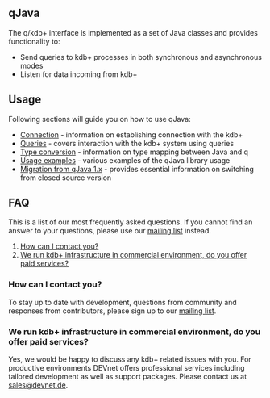 ## qJava
The q/kdb+ interface is implemented as a set of Java classes and provides functionality to:
- Send queries to kdb+ processes in both synchronous and asynchronous modes
- Listen for data incoming from kdb+

## Usage
Following sections will guide you on how to use qJava:
- [Connection](Connection) - information on establishing connection with the kdb+
- [Queries](Queries) - covers interaction with the kdb+ system using queries
- [Type conversion](Type-conversion) - information on type mapping between Java and q
- [Usage examples](Usage-examples) - various examples of the qJava library usage
- [Migration from qJava 1.x](Migration-from-1.x-version) - provides essential information on switching from closed source version

## FAQ
This is a list of our most frequently asked questions. If you cannot find an answer to your questions, please use our [mailing list](https://groups.google.com/d/forum/exxeleron) instead.

1. [How can I contact you?](Readme#how-can-i-contact-you)
1. [We run kdb+ infrastructure in commercial environment, do you offer paid services?](Readme#we-run-kdb-infrastructure-in-commercial-environment-do-you-offer-paid-services)

### How can I contact you?
To stay up to date with development, questions from community and responses from contributors, please sign up to our [mailing list](https://groups.google.com/d/forum/exxeleron).

### We run kdb+ infrastructure in commercial environment, do you offer paid services?
Yes, we would be happy to discuss any kdb+ related issues with you. For productive environments DEVnet offers professional services including tailored development as well as support packages. Please contact us at sales@devnet.de.